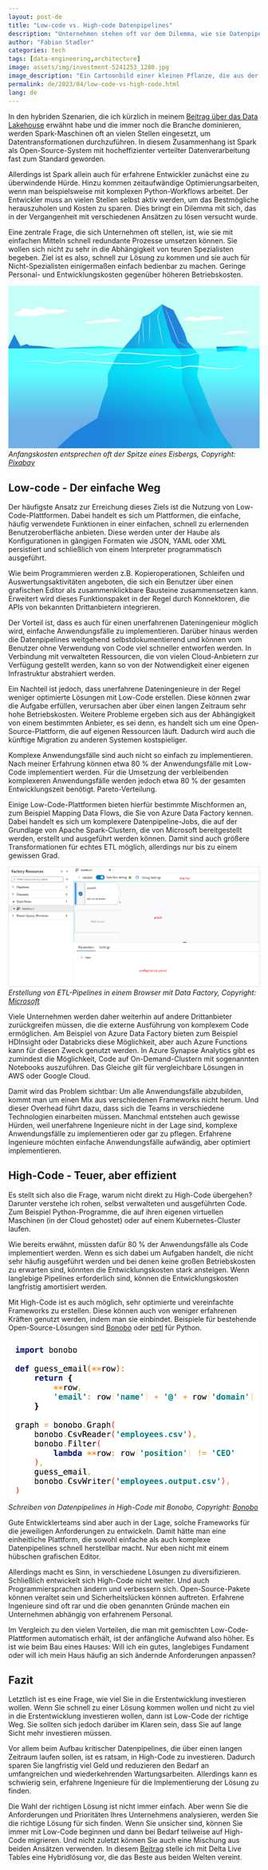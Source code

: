 ```yaml
---
layout: post-de
title: "Low-code vs. High-code Datenpipelines"
description: "Unternehmen stehen oft vor dem Dilemma, wie sie Datenpipelines schnell implementieren können. In diesem Beitrag erkläre ich, warum High-Code oft die bessere Wahl ist."
author: "Fabian Stadler"
categories: tech
tags: [data-engineering,architecture]
image: assets/img/investment-5241253_1280.jpg
image_description: "Ein Cartoonbild einer kleinen Pflanze, die aus der Erde wächst, als Metapher für Investitionen in technologische Architektur."
permalink: de/2023/04/low-code-vs-high-code.html
lang: de
---
```



In den hybriden Szenarien, die ich kürzlich in meinem [Beitrag über das Data Lakehouse](/2023/04/data-lakehouse-as-single-source-of-truth.html) erwähnt habe und die immer noch die Branche dominieren, werden Spark-Maschinen oft an vielen Stellen eingesetzt, um Datentransformationen durchzuführen. In diesem Zusammenhang ist Spark als Open-Source-System mit hocheffizienter verteilter Datenverarbeitung fast zum Standard geworden.


Allerdings ist Spark allein auch für erfahrene Entwickler zunächst eine zu überwindende Hürde. Hinzu kommen zeitaufwändige Optimierungsarbeiten, wenn man beispielsweise mit komplexen Python-Workflows arbeitet. Der Entwickler muss an vielen Stellen selbst aktiv werden, um das Bestmögliche herauszuholen und Kosten zu sparen. Dies bringt ein Dilemma mit sich, das in der Vergangenheit mit verschiedenen Ansätzen zu lösen versucht wurde.


Eine zentrale Frage, die sich Unternehmen oft stellen, ist, wie sie mit einfachen Mitteln schnell redundante Prozesse umsetzen können. Sie wollen sich nicht zu sehr in die Abhängigkeit von teuren Spezialisten begeben. Ziel ist es also, schnell zur Lösung zu kommen und sie auch für Nicht-Spezialisten einigermaßen einfach bedienbar zu machen. Geringe Personal- und Entwicklungskosten gegenüber höheren Betriebskosten.


![Ein Cartoon-Bild eines Eisbergs, der zu 80% unter Wasser liegt und nur eine kleine Spitze sichtbar ist.](/assets/img/iceberg.jpg)_Anfangskosten entsprechen oft der Spitze eines Eisbergs, Copyright: [Pixabay](https://pixabay.com/de/illustrations/eisberg-wasser-blau-ozean-eis-1421411/)_


## Low-code - Der einfache Weg


Der häufigste Ansatz zur Erreichung dieses Ziels ist die Nutzung von Low-Code-Plattformen. Dabei handelt es sich um Plattformen, die einfache, häufig verwendete Funktionen in einer einfachen, schnell zu erlernenden Benutzeroberfläche anbieten. Diese werden unter der Haube als Konfigurationen in gängigen Formaten wie JSON, YAML oder XML persistiert und schließlich von einem Interpreter programmatisch ausgeführt.


Wie beim Programmieren werden z.B. Kopieroperationen, Schleifen und Auswertungsaktivitäten angeboten, die sich ein Benutzer über einen grafischen Editor als zusammenklickbare Bausteine zusammensetzen kann. Erweitert wird dieses Funktionspaket in der Regel durch Konnektoren, die APIs von bekannten Drittanbietern integrieren.


Der Vorteil ist, dass es auch für einen unerfahrenen Dateningenieur möglich wird, einfache Anwendungsfälle zu implementieren. Darüber hinaus werden die Datenpipelines weitgehend selbstdokumentierend und können vom Benutzer ohne Verwendung von Code viel schneller entworfen werden. In Verbindung mit verwalteten Ressourcen, die von vielen Cloud-Anbietern zur Verfügung gestellt werden, kann so von der Notwendigkeit einer eigenen Infrastruktur abstrahiert werden.


Ein Nachteil ist jedoch, dass unerfahrene Dateningenieure in der Regel weniger optimierte Lösungen mit Low-Code erstellen. Diese können zwar die Aufgabe erfüllen, verursachen aber über einen langen Zeitraum sehr hohe Betriebskosten. Weitere Probleme ergeben sich aus der Abhängigkeit von einem bestimmten Anbieter, es sei denn, es handelt sich um eine Open-Source-Plattform, die auf eigenen Ressourcen läuft. Dadurch wird auch die künftige Migration zu anderen Systemen kostspieliger.


Komplexe Anwendungsfälle sind auch nicht so einfach zu implementieren. Nach meiner Erfahrung können etwa 80 % der Anwendungsfälle mit Low-Code implementiert werden. Für die Umsetzung der verbleibenden komplexeren Anwendungsfälle werden jedoch etwa 80 % der gesamten Entwicklungszeit benötigt. Pareto-Verteilung.


Einige Low-Code-Plattformen bieten hierfür bestimmte Mischformen an, zum Beispiel Mapping Data Flows, die Sie von Azure Data Factory kennen. Dabei handelt es sich um komplexere Datenpipeline-Jobs, die auf der Grundlage von Apache Spark-Clustern, die von Microsoft bereitgestellt werden, erstellt und ausgeführt werden können. Damit sind auch größere Transformationen für echtes ETL möglich, allerdings nur bis zu einem gewissen Grad.


![Ein Bild, das die Schnittstelle von Azure Data Mapping Data Flows beim Erstellen einer neuen Quelle am Anfang einer Pipeline zeigt](/assets/img/mapping_data_flow.png)
_Erstellung von ETL-Pipelines in einem Browser mit Data Factory, Copyright: [Microsoft](https://learn.microsoft.com/de-de/azure/data-factory/concepts-data-flow-overview)_


Viele Unternehmen werden daher weiterhin auf andere Drittanbieter zurückgreifen müssen, die die externe Ausführung von komplexem Code ermöglichen. Am Beispiel von Azure Data Factory bieten zum Beispiel HDInsight oder Databricks diese Möglichkeit, aber auch Azure Functions kann für diesen Zweck genutzt werden. In Azure Synapse Analytics gibt es zumindest die Möglichkeit, Code auf On-Demand-Clustern mit sogenannten Notebooks auszuführen. Das Gleiche gilt für vergleichbare Lösungen in AWS oder Google Cloud.


Damit wird das Problem sichtbar: Um alle Anwendungsfälle abzubilden, kommt man um einen Mix aus verschiedenen Frameworks nicht herum. Und dieser Overhead führt dazu, dass sich die Teams in verschiedene Technologien einarbeiten müssen. Manchmal entstehen auch gewisse Hürden, weil unerfahrene Ingenieure nicht in der Lage sind, komplexe Anwendungsfälle zu implementieren oder gar zu pflegen. Erfahrene Ingenieure möchten einfache Anwendungsfälle aufwändig, aber optimiert implementieren.


## High-Code - Teuer, aber effizient


Es stellt sich also die Frage, warum nicht direkt zu High-Code übergehen? Darunter verstehe ich rohen, selbst verwalteten und ausgeführten Code. Zum Beispiel Python-Programme, die auf ihren eigenen virtuellen Maschinen (in der Cloud gehostet) oder auf einem Kubernetes-Cluster laufen.


Wie bereits erwähnt, müssten dafür 80 % der Anwendungsfälle als Code implementiert werden. Wenn es sich dabei um Aufgaben handelt, die nicht sehr häufig ausgeführt werden und bei denen keine großen Betriebskosten zu erwarten sind, könnten die Entwicklungskosten stark ansteigen. Wenn langlebige Pipelines erforderlich sind, können die Entwicklungskosten langfristig amortisiert werden.


Mit High-Code ist es auch möglich, sehr optimierte und vereinfachte Frameworks zu erstellen. Diese können auch von weniger erfahrenen Kräften genutzt werden, indem man sie einbindet. Beispiele für bestehende Open-Source-Lösungen sind [Bonobo](https://www.bonobo-project.org/) oder [petl](https://petl.readthedocs.io/en/stable/) für Python.


![Ein Code-Beispiel des Python-Frameworks bonobo, das zeigt, wie man CSV-Daten mit einem CSV-Reader extrahiert, aus Name und Domain ein E-Mail-Ratefeld hinzufügt und es mit einem CSV-Writer wieder schreibt](/assets/img/bonobo.png)
_Schreiben von Datenpipelines in High-Code mit Bonobo, Copyright: [Bonobo](https://www.bonobo-project.org/)_


Gute Entwicklerteams sind aber auch in der Lage, solche Frameworks für die jeweiligen Anforderungen zu entwickeln. Damit hätte man eine einheitliche Plattform, die sowohl einfache als auch komplexe Datenpipelines schnell herstellbar macht. Nur eben nicht mit einem hübschen grafischen Editor.


Allerdings macht es Sinn, in verschiedene Lösungen zu diversifizieren. Schließlich entwickelt sich High-Code nicht weiter. Und auch Programmiersprachen ändern und verbessern sich. Open-Source-Pakete können veraltet sein und Sicherheitslücken können auftreten. Erfahrene Ingenieure sind oft rar und die oben genannten Gründe machen ein Unternehmen abhängig von erfahrenem Personal.


Im Vergleich zu den vielen Vorteilen, die man mit gemischten Low-Code-Plattformen automatisch erhält, ist der anfängliche Aufwand also höher. Es ist wie beim Bau eines Hauses: Will ich ein gutes, langlebiges Fundament oder will ich mein Haus häufig an sich ändernde Anforderungen anpassen?


## Fazit


Letztlich ist es eine Frage, wie viel Sie in die Erstentwicklung investieren wollen. Wenn Sie schnell zu einer Lösung kommen wollen und nicht zu viel in die Erstentwicklung investieren wollen, dann ist Low-Code der richtige Weg. Sie sollten sich jedoch darüber im Klaren sein, dass Sie auf lange Sicht mehr investieren müssen.


Vor allem beim Aufbau kritischer Datenpipelines, die über einen langen Zeitraum laufen sollen, ist es ratsam, in High-Code zu investieren. Dadurch sparen Sie langfristig viel Geld und reduzieren den Bedarf an umfangreichen und wiederkehrenden Wartungsarbeiten. Allerdings kann es schwierig sein, erfahrene Ingenieure für die Implementierung der Lösung zu finden.


Die Wahl der richtigen Lösung ist nicht immer einfach. Aber wenn Sie die Anforderungen und Prioritäten Ihres Unternehmens analysieren, werden Sie die richtige Lösung für sich finden. Wenn Sie unsicher sind, können Sie immer mit Low-Code beginnen und dann bei Bedarf teilweise auf High-Code migrieren. Und nicht zuletzt können Sie auch eine Mischung aus beiden Ansätzen verwenden. In diesem [Beitrag](/2023/04/data-pipelines-as-code-with-delta-live-tables.html) stelle ich mit Delta Live Tables eine Hybridlösung vor, die das Beste aus beiden Welten vereint.